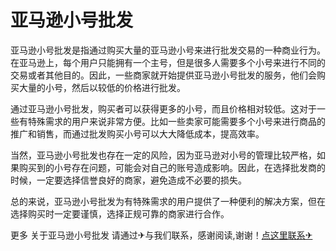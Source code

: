 # 亚马逊小号批发

亚马逊小号批发是指通过购买大量的亚马逊小号来进行批发交易的一种商业行为。在亚马逊上，每个用户只能拥有一个主号，但是很多人需要多个小号来进行不同的交易或者其他目的。因此，一些商家就开始提供亚马逊小号批发的服务，他们会购买大量的小号，然后以较低的价格进行批发。

通过亚马逊小号批发，购买者可以获得更多的小号，而且价格相对较低。这对于一些有特殊需求的用户来说非常方便。比如一些卖家可能需要多个小号来进行商品的推广和销售，而通过批发购买小号可以大大降低成本，提高效率。

当然，亚马逊小号批发也存在一定的风险，因为亚马逊对小号的管理比较严格，如果购买到的小号存在问题，可能会对自己的账号造成影响。因此，在选择批发商的时候，一定要选择信誉良好的商家，避免造成不必要的损失。

总的来说，亚马逊小号批发为有特殊需求的用户提供了一种便利的解决方案，但在选择购买时一定要谨慎，选择正规可靠的商家进行合作。

更多 关于亚马逊小号批发 请通过✈与我们联系，感谢阅读,谢谢！[点这里联系✈](https://ss.k02.cc)